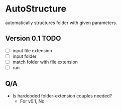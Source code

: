 # AutoStructure
automatically structures folder with given parameters.

## Version 0.1 TODO
 - [ ] input file extension 
 - [ ] input folder
 - [ ] match folder with file extension
 - [ ] run 
 
## Q/A
 - Is hardcoded folder-extension couples needed?
   - For v0.1, No


